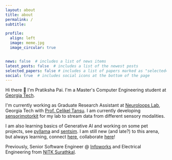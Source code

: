 ```yaml
---
layout: about
title: about
permalink: /
subtitle: 

profile:
  align: left
  image: meme.jpg
  image_circular: true 


news: false  # includes a list of news items
latest_posts: false  # includes a list of the newest posts
selected_papers: false # includes a list of papers marked as "selected={true}"
social: true  # includes social icons at the bottom of the page
---
```


Hi there 👋 I'm Pratiksha Pai. I'm a Master's Computer Engineering student at [Georgia Tech](https://ece.gatech.edu/). 

I'm currently working as Graduate Research Assistant at [Neuroloops Lab](https://neuroloops.psych.gatech.edu/), Georgia Tech with [Prof. Celikel Tansu](https://www.centerfordecisionscience.nl/tansu-celikel). I am currently developing [sensorimotorkit](https://github.com/Neuronext/sensorimotorkit) for my lab to stream data from different sensory modalities. 

I am also learning basics of Generative AI and working on some pet projects, see [pyllama](https://github.com/pratikshapi/pyllama) and [sentsim](https://github.com/pratikshapi/sentsim). I am still new (and late?) to this arena, but always learning, connect [here](https://twitter.com/pratiksha_pai), collaborate [here](https://github.com/pratikshapi)!

Previously, Senior Software Engineer @ [Infoworks](https://www.infoworks.io/) and Electrical Engineering from [NITK Surathkal](https://www.nitk.ac.in/).